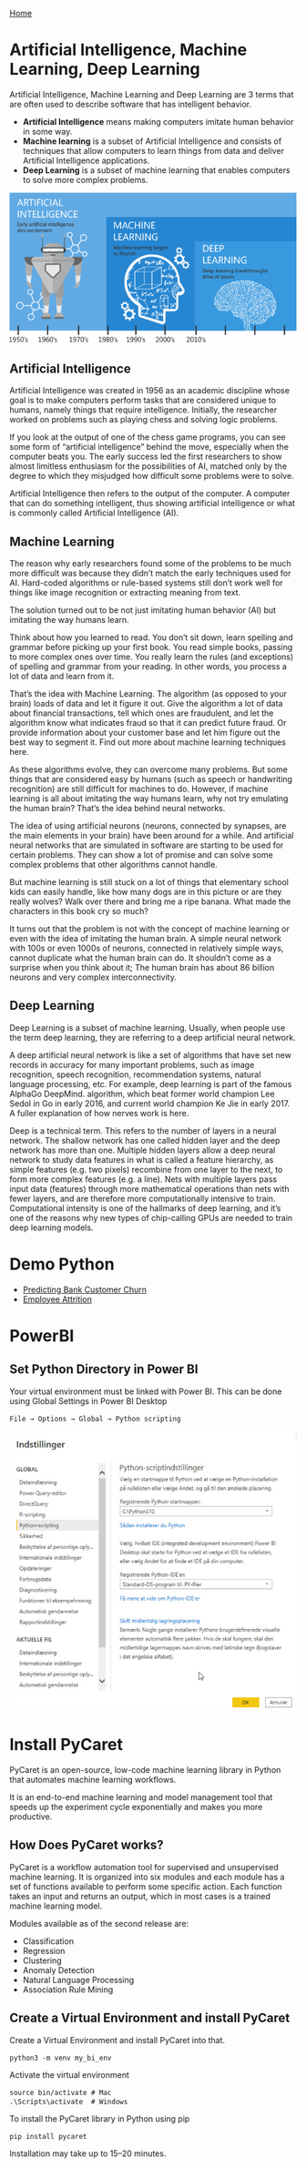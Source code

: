 [Home](../README.md)

# Artificial Intelligence, Machine Learning, Deep Learning
Artificial Intelligence, Machine Learning and Deep Learning are 3 terms that are often used to describe software that has intelligent behavior. 

- **Artificial Intelligence** means making computers imitate human behavior in some way.
- **Machine learning** is a subset of Artificial Intelligence and consists of techniques that allow computers to learn things from data and deliver Artificial Intelligence applications.
- **Deep Learning** is a subset of machine learning that enables computers to solve more complex problems.

![](./files/ai-ml-dl.png)

## Artificial Intelligence
Artificial Intelligence was created in 1956 as an academic discipline whose goal is to make computers perform tasks that are considered unique to humans, namely things that require intelligence. Initially, the researcher worked on problems such as playing chess and solving logic problems.

If you look at the output of one of the chess game programs, you can see some form of “artificial intelligence” behind the move, especially when the computer beats you. The early success led the first researchers to show almost limitless enthusiasm for the possibilities of AI, matched only by the degree to which they misjudged how difficult some problems were to solve.

Artificial Intelligence then refers to the output of the computer. A computer that can do something intelligent, thus showing artificial intelligence or what is commonly called Artificial Intelligence (AI).

## Machine Learning
The reason why early researchers found some of the problems to be much more difficult was because they didn’t match the early techniques used for AI. Hard-coded algorithms or rule-based systems still don’t work well for things like image recognition or extracting meaning from text.

The solution turned out to be not just imitating human behavior (AI) but imitating the way humans learn.

Think about how you learned to read. You don’t sit down, learn spelling and grammar before picking up your first book. You read simple books, passing to more complex ones over time. You really learn the rules (and exceptions) of spelling and grammar from your reading. In other words, you process a lot of data and learn from it.

That’s the idea with Machine Learning. The algorithm (as opposed to your brain) loads of data and let it figure it out. Give the algorithm a lot of data about financial transactions, tell which ones are fraudulent, and let the algorithm know what indicates fraud so that it can predict future fraud. Or provide information about your customer base and let him figure out the best way to segment it. Find out more about machine learning techniques here.

As these algorithms evolve, they can overcome many problems. But some things that are considered easy by humans (such as speech or handwriting recognition) are still difficult for machines to do. However, if machine learning is all about imitating the way humans learn, why not try emulating the human brain? That’s the idea behind neural networks.

The idea of ​​using artificial neurons (neurons, connected by synapses, are the main elements in your brain) have been around for a while. And artificial neural networks that are simulated in software are starting to be used for certain problems. They can show a lot of promise and can solve some complex problems that other algorithms cannot handle.

But machine learning is still stuck on a lot of things that elementary school kids can easily handle, like how many dogs are in this picture or are they really wolves? Walk over there and bring me a ripe banana. What made the characters in this book cry so much?

It turns out that the problem is not with the concept of machine learning or even with the idea of ​​imitating the human brain. A simple neural network with 100s or even 1000s of neurons, connected in relatively simple ways, cannot duplicate what the human brain can do. It shouldn’t come as a surprise when you think about it; The human brain has about 86 billion neurons and very complex interconnectivity.

## Deep Learning
Deep Learning is a subset of machine learning. Usually, when people use the term deep learning, they are referring to a deep artificial neural network.

A deep artificial neural network is like a set of algorithms that have set new records in accuracy for many important problems, such as image recognition, speech recognition, recommendation systems, natural language processing, etc. For example, deep learning is part of the famous AlphaGo DeepMind. algorithm, which beat former world champion Lee Sedol in Go in early 2016, and current world champion Ke Jie in early 2017. A fuller explanation of how nerves work is here.

Deep is a technical term. This refers to the number of layers in a neural network. The shallow network has one called hidden layer and the deep network has more than one. Multiple hidden layers allow a deep neural network to study data features in what is called a feature hierarchy, as simple features (e.g. two pixels) recombine from one layer to the next, to form more complex features (e.g. a line). Nets with multiple layers pass input data (features) through more mathematical operations than nets with fewer layers, and are therefore more computationally intensive to train. Computational intensity is one of the hallmarks of deep learning, and it’s one of the reasons why new types of chip-calling GPUs are needed to train deep learning models.

# Demo Python

- [Predicting Bank Customer Churn](https://github.com/TueHellsternKea/5_semester_code/tree/main/bank-churn)
- [Employee Attrition](https://github.com/TueHellsternKea/5_semester_code/tree/main/employee-attrition-prediction)


# PowerBI

## Set Python Directory in Power BI
Your virtual environment must be linked with Power BI. This can be done using Global Settings in Power BI Desktop

    File → Options → Global → Python scripting

![Power BI Python setting](./files/powerbi-python-settings.jpg)

# Install PyCaret
PyCaret is an open-source, low-code machine learning library in Python that automates machine learning workflows.

It is an end-to-end machine learning and model management tool that speeds up the experiment cycle exponentially and makes you more productive.

## How Does PyCaret works?
PyCaret is a workflow automation tool for supervised and unsupervised machine learning. It is organized into six modules and each module has a set of functions available to perform some specific action. Each function takes an input and returns an output, which in most cases is a trained machine learning model. 

Modules available as of the second release are:

- Classification
- Regression
- Clustering
- Anomaly Detection
- Natural Language Processing
- Association Rule Mining

## Create a Virtual Environment and install PyCaret
Create a Virtual Environment and install PyCaret into that.

    python3 -m venv my_bi_env

Activate the virtual environment

    source bin/activate # Mac
    .\Scripts\activate  # Windows

To install the PyCaret library in Python using pip

    pip install pycaret

Installation may take up to 15–20 minutes.